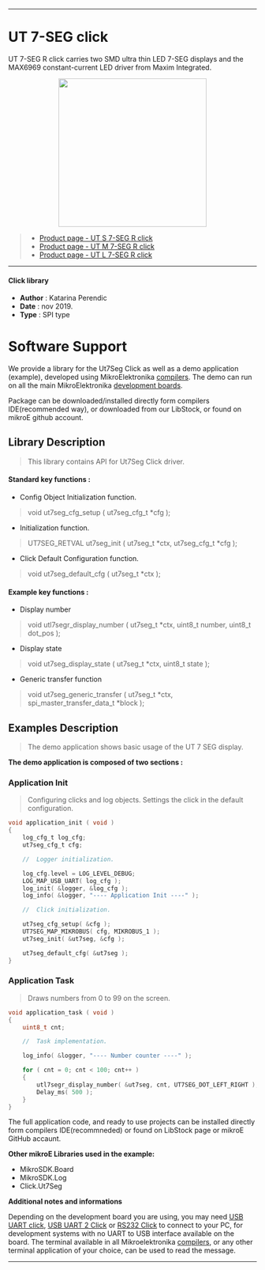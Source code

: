 
 

---
# UT 7-SEG click

UT 7-SEG R click carries two SMD ultra thin LED 7-SEG displays and the MAX6969 constant-current LED driver from Maxim Integrated.

<p align="center">
  <img src="https://download.mikroe.com/images/click_for_ide/grupe/ut-click-groupp.png" height=300px>
</p>

> - [Product page - UT S 7-SEG R click](<https://www.mikroe.com/ut-s-7-seg-r-click>)
> - [Product page - UT M 7-SEG R click](<https://www.mikroe.com/ut-m-7-seg-r-click>)
> - [Product page - UT L 7-SEG R click](<https://www.mikroe.com/ut-l-7-seg-r-click>)

---

#### Click library 

- **Author**        : Katarina Perendic
- **Date**          : nov 2019.
- **Type**          : SPI type


# Software Support

We provide a library for the Ut7Seg Click 
as well as a demo application (example), developed using MikroElektronika 
[compilers](https://shop.mikroe.com/compilers). 
The demo can run on all the main MikroElektronika [development boards](https://shop.mikroe.com/development-boards).

Package can be downloaded/installed directly form compilers IDE(recommended way), or downloaded from our LibStock, or found on mikroE github account. 

## Library Description

> This library contains API for Ut7Seg Click driver.

#### Standard key functions :

- Config Object Initialization function.
> void ut7seg_cfg_setup ( ut7seg_cfg_t *cfg ); 
 
- Initialization function.
> UT7SEG_RETVAL ut7seg_init ( ut7seg_t *ctx, ut7seg_cfg_t *cfg );

- Click Default Configuration function.
> void ut7seg_default_cfg ( ut7seg_t *ctx );


#### Example key functions :

- Display number
> void utl7segr_display_number ( ut7seg_t *ctx, uint8_t number, uint8_t dot_pos );
 
- Display state
> void ut7seg_display_state ( ut7seg_t *ctx, uint8_t state );

- Generic transfer function
> void ut7seg_generic_transfer ( ut7seg_t *ctx, spi_master_transfer_data_t *block );

## Examples Description

> The demo application shows basic usage of the UT 7 SEG display.

**The demo application is composed of two sections :**

### Application Init 

> Configuring clicks and log objects.
> Settings the click in the default configuration.

```c
void application_init ( void )
{
    log_cfg_t log_cfg;
    ut7seg_cfg_t cfg;

    //  Logger initialization.

    log_cfg.level = LOG_LEVEL_DEBUG;
    LOG_MAP_USB_UART( log_cfg );
    log_init( &logger, &log_cfg );
    log_info( &logger, "---- Application Init ----" );

    //  Click initialization.

    ut7seg_cfg_setup( &cfg );
    UT7SEG_MAP_MIKROBUS( cfg, MIKROBUS_1 );
    ut7seg_init( &ut7seg, &cfg );

    ut7seg_default_cfg( &ut7seg );
}
```

### Application Task

> Draws numbers from 0 to 99 on the screen.

```c
void application_task ( void )
{
    uint8_t cnt;

    //  Task implementation.

    log_info( &logger, "---- Number counter ----" );

    for ( cnt = 0; cnt < 100; cnt++ )
    {
        utl7segr_display_number( &ut7seg, cnt, UT7SEG_DOT_LEFT_RIGHT );
        Delay_ms( 500 );
    }
}
```

The full application code, and ready to use projects can be  installed directly form compilers IDE(recommneded) or found on LibStock page or mikroE GitHub accaunt.

**Other mikroE Libraries used in the example:** 

- MikroSDK.Board
- MikroSDK.Log
- Click.Ut7Seg

**Additional notes and informations**

Depending on the development board you are using, you may need 
[USB UART click](https://shop.mikroe.com/usb-uart-click), 
[USB UART 2 Click](https://shop.mikroe.com/usb-uart-2-click) or 
[RS232 Click](https://shop.mikroe.com/rs232-click) to connect to your PC, for 
development systems with no UART to USB interface available on the board. The 
terminal available in all Mikroelektronika 
[compilers](https://shop.mikroe.com/compilers), or any other terminal application 
of your choice, can be used to read the message.



---
